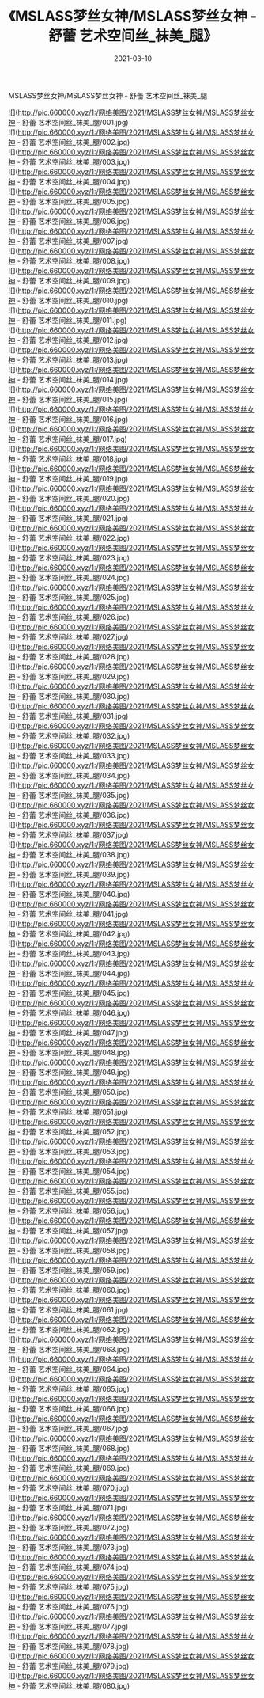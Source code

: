 ﻿---
layout: post
title:  《MSLASS梦丝女神/MSLASS梦丝女神 - 舒蕾 艺术空间丝_袜美_腿》
date:   2021-03-10
img: http://pic.660000.xyz/1:/网络美图/2021/MSLASS梦丝女神/MSLASS梦丝女神 - 舒蕾 艺术空间丝_袜美_腿/000.jpg
categories: [美女, 清纯, 唯美]
---

MSLASS梦丝女神/MSLASS梦丝女神 - 舒蕾 艺术空间丝_袜美_腿

 ![](http://pic.660000.xyz/1:/网络美图/2021/MSLASS梦丝女神/MSLASS梦丝女神 - 舒蕾 艺术空间丝_袜美_腿/001.jpg) <br>![](http://pic.660000.xyz/1:/网络美图/2021/MSLASS梦丝女神/MSLASS梦丝女神 - 舒蕾 艺术空间丝_袜美_腿/002.jpg) <br>![](http://pic.660000.xyz/1:/网络美图/2021/MSLASS梦丝女神/MSLASS梦丝女神 - 舒蕾 艺术空间丝_袜美_腿/003.jpg) <br>![](http://pic.660000.xyz/1:/网络美图/2021/MSLASS梦丝女神/MSLASS梦丝女神 - 舒蕾 艺术空间丝_袜美_腿/004.jpg) <br>![](http://pic.660000.xyz/1:/网络美图/2021/MSLASS梦丝女神/MSLASS梦丝女神 - 舒蕾 艺术空间丝_袜美_腿/005.jpg) <br>![](http://pic.660000.xyz/1:/网络美图/2021/MSLASS梦丝女神/MSLASS梦丝女神 - 舒蕾 艺术空间丝_袜美_腿/006.jpg) <br>![](http://pic.660000.xyz/1:/网络美图/2021/MSLASS梦丝女神/MSLASS梦丝女神 - 舒蕾 艺术空间丝_袜美_腿/007.jpg) <br>![](http://pic.660000.xyz/1:/网络美图/2021/MSLASS梦丝女神/MSLASS梦丝女神 - 舒蕾 艺术空间丝_袜美_腿/008.jpg) <br>![](http://pic.660000.xyz/1:/网络美图/2021/MSLASS梦丝女神/MSLASS梦丝女神 - 舒蕾 艺术空间丝_袜美_腿/009.jpg) <br>![](http://pic.660000.xyz/1:/网络美图/2021/MSLASS梦丝女神/MSLASS梦丝女神 - 舒蕾 艺术空间丝_袜美_腿/010.jpg) <br>![](http://pic.660000.xyz/1:/网络美图/2021/MSLASS梦丝女神/MSLASS梦丝女神 - 舒蕾 艺术空间丝_袜美_腿/011.jpg) <br>![](http://pic.660000.xyz/1:/网络美图/2021/MSLASS梦丝女神/MSLASS梦丝女神 - 舒蕾 艺术空间丝_袜美_腿/012.jpg) <br>![](http://pic.660000.xyz/1:/网络美图/2021/MSLASS梦丝女神/MSLASS梦丝女神 - 舒蕾 艺术空间丝_袜美_腿/013.jpg) <br>![](http://pic.660000.xyz/1:/网络美图/2021/MSLASS梦丝女神/MSLASS梦丝女神 - 舒蕾 艺术空间丝_袜美_腿/014.jpg) <br>![](http://pic.660000.xyz/1:/网络美图/2021/MSLASS梦丝女神/MSLASS梦丝女神 - 舒蕾 艺术空间丝_袜美_腿/015.jpg) <br>![](http://pic.660000.xyz/1:/网络美图/2021/MSLASS梦丝女神/MSLASS梦丝女神 - 舒蕾 艺术空间丝_袜美_腿/016.jpg) <br>![](http://pic.660000.xyz/1:/网络美图/2021/MSLASS梦丝女神/MSLASS梦丝女神 - 舒蕾 艺术空间丝_袜美_腿/017.jpg) <br>![](http://pic.660000.xyz/1:/网络美图/2021/MSLASS梦丝女神/MSLASS梦丝女神 - 舒蕾 艺术空间丝_袜美_腿/018.jpg) <br>![](http://pic.660000.xyz/1:/网络美图/2021/MSLASS梦丝女神/MSLASS梦丝女神 - 舒蕾 艺术空间丝_袜美_腿/019.jpg) <br>![](http://pic.660000.xyz/1:/网络美图/2021/MSLASS梦丝女神/MSLASS梦丝女神 - 舒蕾 艺术空间丝_袜美_腿/020.jpg) <br>![](http://pic.660000.xyz/1:/网络美图/2021/MSLASS梦丝女神/MSLASS梦丝女神 - 舒蕾 艺术空间丝_袜美_腿/021.jpg) <br>![](http://pic.660000.xyz/1:/网络美图/2021/MSLASS梦丝女神/MSLASS梦丝女神 - 舒蕾 艺术空间丝_袜美_腿/022.jpg) <br>![](http://pic.660000.xyz/1:/网络美图/2021/MSLASS梦丝女神/MSLASS梦丝女神 - 舒蕾 艺术空间丝_袜美_腿/023.jpg) <br>![](http://pic.660000.xyz/1:/网络美图/2021/MSLASS梦丝女神/MSLASS梦丝女神 - 舒蕾 艺术空间丝_袜美_腿/024.jpg) <br>![](http://pic.660000.xyz/1:/网络美图/2021/MSLASS梦丝女神/MSLASS梦丝女神 - 舒蕾 艺术空间丝_袜美_腿/025.jpg) <br>![](http://pic.660000.xyz/1:/网络美图/2021/MSLASS梦丝女神/MSLASS梦丝女神 - 舒蕾 艺术空间丝_袜美_腿/026.jpg) <br>![](http://pic.660000.xyz/1:/网络美图/2021/MSLASS梦丝女神/MSLASS梦丝女神 - 舒蕾 艺术空间丝_袜美_腿/027.jpg) <br>![](http://pic.660000.xyz/1:/网络美图/2021/MSLASS梦丝女神/MSLASS梦丝女神 - 舒蕾 艺术空间丝_袜美_腿/028.jpg) <br>![](http://pic.660000.xyz/1:/网络美图/2021/MSLASS梦丝女神/MSLASS梦丝女神 - 舒蕾 艺术空间丝_袜美_腿/029.jpg) <br>![](http://pic.660000.xyz/1:/网络美图/2021/MSLASS梦丝女神/MSLASS梦丝女神 - 舒蕾 艺术空间丝_袜美_腿/030.jpg) <br>![](http://pic.660000.xyz/1:/网络美图/2021/MSLASS梦丝女神/MSLASS梦丝女神 - 舒蕾 艺术空间丝_袜美_腿/031.jpg) <br>![](http://pic.660000.xyz/1:/网络美图/2021/MSLASS梦丝女神/MSLASS梦丝女神 - 舒蕾 艺术空间丝_袜美_腿/032.jpg) <br>![](http://pic.660000.xyz/1:/网络美图/2021/MSLASS梦丝女神/MSLASS梦丝女神 - 舒蕾 艺术空间丝_袜美_腿/033.jpg) <br>![](http://pic.660000.xyz/1:/网络美图/2021/MSLASS梦丝女神/MSLASS梦丝女神 - 舒蕾 艺术空间丝_袜美_腿/034.jpg) <br>![](http://pic.660000.xyz/1:/网络美图/2021/MSLASS梦丝女神/MSLASS梦丝女神 - 舒蕾 艺术空间丝_袜美_腿/035.jpg) <br>![](http://pic.660000.xyz/1:/网络美图/2021/MSLASS梦丝女神/MSLASS梦丝女神 - 舒蕾 艺术空间丝_袜美_腿/036.jpg) <br>![](http://pic.660000.xyz/1:/网络美图/2021/MSLASS梦丝女神/MSLASS梦丝女神 - 舒蕾 艺术空间丝_袜美_腿/037.jpg) <br>![](http://pic.660000.xyz/1:/网络美图/2021/MSLASS梦丝女神/MSLASS梦丝女神 - 舒蕾 艺术空间丝_袜美_腿/038.jpg) <br>![](http://pic.660000.xyz/1:/网络美图/2021/MSLASS梦丝女神/MSLASS梦丝女神 - 舒蕾 艺术空间丝_袜美_腿/039.jpg) <br>![](http://pic.660000.xyz/1:/网络美图/2021/MSLASS梦丝女神/MSLASS梦丝女神 - 舒蕾 艺术空间丝_袜美_腿/040.jpg) <br>![](http://pic.660000.xyz/1:/网络美图/2021/MSLASS梦丝女神/MSLASS梦丝女神 - 舒蕾 艺术空间丝_袜美_腿/041.jpg) <br>![](http://pic.660000.xyz/1:/网络美图/2021/MSLASS梦丝女神/MSLASS梦丝女神 - 舒蕾 艺术空间丝_袜美_腿/042.jpg) <br>![](http://pic.660000.xyz/1:/网络美图/2021/MSLASS梦丝女神/MSLASS梦丝女神 - 舒蕾 艺术空间丝_袜美_腿/043.jpg) <br>![](http://pic.660000.xyz/1:/网络美图/2021/MSLASS梦丝女神/MSLASS梦丝女神 - 舒蕾 艺术空间丝_袜美_腿/044.jpg) <br>![](http://pic.660000.xyz/1:/网络美图/2021/MSLASS梦丝女神/MSLASS梦丝女神 - 舒蕾 艺术空间丝_袜美_腿/045.jpg) <br>![](http://pic.660000.xyz/1:/网络美图/2021/MSLASS梦丝女神/MSLASS梦丝女神 - 舒蕾 艺术空间丝_袜美_腿/046.jpg) <br>![](http://pic.660000.xyz/1:/网络美图/2021/MSLASS梦丝女神/MSLASS梦丝女神 - 舒蕾 艺术空间丝_袜美_腿/047.jpg) <br>![](http://pic.660000.xyz/1:/网络美图/2021/MSLASS梦丝女神/MSLASS梦丝女神 - 舒蕾 艺术空间丝_袜美_腿/048.jpg) <br>![](http://pic.660000.xyz/1:/网络美图/2021/MSLASS梦丝女神/MSLASS梦丝女神 - 舒蕾 艺术空间丝_袜美_腿/049.jpg) <br>![](http://pic.660000.xyz/1:/网络美图/2021/MSLASS梦丝女神/MSLASS梦丝女神 - 舒蕾 艺术空间丝_袜美_腿/050.jpg) <br>![](http://pic.660000.xyz/1:/网络美图/2021/MSLASS梦丝女神/MSLASS梦丝女神 - 舒蕾 艺术空间丝_袜美_腿/051.jpg) <br>![](http://pic.660000.xyz/1:/网络美图/2021/MSLASS梦丝女神/MSLASS梦丝女神 - 舒蕾 艺术空间丝_袜美_腿/052.jpg) <br>![](http://pic.660000.xyz/1:/网络美图/2021/MSLASS梦丝女神/MSLASS梦丝女神 - 舒蕾 艺术空间丝_袜美_腿/053.jpg) <br>![](http://pic.660000.xyz/1:/网络美图/2021/MSLASS梦丝女神/MSLASS梦丝女神 - 舒蕾 艺术空间丝_袜美_腿/054.jpg) <br>![](http://pic.660000.xyz/1:/网络美图/2021/MSLASS梦丝女神/MSLASS梦丝女神 - 舒蕾 艺术空间丝_袜美_腿/055.jpg) <br>![](http://pic.660000.xyz/1:/网络美图/2021/MSLASS梦丝女神/MSLASS梦丝女神 - 舒蕾 艺术空间丝_袜美_腿/056.jpg) <br>![](http://pic.660000.xyz/1:/网络美图/2021/MSLASS梦丝女神/MSLASS梦丝女神 - 舒蕾 艺术空间丝_袜美_腿/057.jpg) <br>![](http://pic.660000.xyz/1:/网络美图/2021/MSLASS梦丝女神/MSLASS梦丝女神 - 舒蕾 艺术空间丝_袜美_腿/058.jpg) <br>![](http://pic.660000.xyz/1:/网络美图/2021/MSLASS梦丝女神/MSLASS梦丝女神 - 舒蕾 艺术空间丝_袜美_腿/059.jpg) <br>![](http://pic.660000.xyz/1:/网络美图/2021/MSLASS梦丝女神/MSLASS梦丝女神 - 舒蕾 艺术空间丝_袜美_腿/060.jpg) <br>![](http://pic.660000.xyz/1:/网络美图/2021/MSLASS梦丝女神/MSLASS梦丝女神 - 舒蕾 艺术空间丝_袜美_腿/061.jpg) <br>![](http://pic.660000.xyz/1:/网络美图/2021/MSLASS梦丝女神/MSLASS梦丝女神 - 舒蕾 艺术空间丝_袜美_腿/062.jpg) <br>![](http://pic.660000.xyz/1:/网络美图/2021/MSLASS梦丝女神/MSLASS梦丝女神 - 舒蕾 艺术空间丝_袜美_腿/063.jpg) <br>![](http://pic.660000.xyz/1:/网络美图/2021/MSLASS梦丝女神/MSLASS梦丝女神 - 舒蕾 艺术空间丝_袜美_腿/064.jpg) <br>![](http://pic.660000.xyz/1:/网络美图/2021/MSLASS梦丝女神/MSLASS梦丝女神 - 舒蕾 艺术空间丝_袜美_腿/065.jpg) <br>![](http://pic.660000.xyz/1:/网络美图/2021/MSLASS梦丝女神/MSLASS梦丝女神 - 舒蕾 艺术空间丝_袜美_腿/066.jpg) <br>![](http://pic.660000.xyz/1:/网络美图/2021/MSLASS梦丝女神/MSLASS梦丝女神 - 舒蕾 艺术空间丝_袜美_腿/067.jpg) <br>![](http://pic.660000.xyz/1:/网络美图/2021/MSLASS梦丝女神/MSLASS梦丝女神 - 舒蕾 艺术空间丝_袜美_腿/068.jpg) <br>![](http://pic.660000.xyz/1:/网络美图/2021/MSLASS梦丝女神/MSLASS梦丝女神 - 舒蕾 艺术空间丝_袜美_腿/069.jpg) <br>![](http://pic.660000.xyz/1:/网络美图/2021/MSLASS梦丝女神/MSLASS梦丝女神 - 舒蕾 艺术空间丝_袜美_腿/070.jpg) <br>![](http://pic.660000.xyz/1:/网络美图/2021/MSLASS梦丝女神/MSLASS梦丝女神 - 舒蕾 艺术空间丝_袜美_腿/071.jpg) <br>![](http://pic.660000.xyz/1:/网络美图/2021/MSLASS梦丝女神/MSLASS梦丝女神 - 舒蕾 艺术空间丝_袜美_腿/072.jpg) <br>![](http://pic.660000.xyz/1:/网络美图/2021/MSLASS梦丝女神/MSLASS梦丝女神 - 舒蕾 艺术空间丝_袜美_腿/073.jpg) <br>![](http://pic.660000.xyz/1:/网络美图/2021/MSLASS梦丝女神/MSLASS梦丝女神 - 舒蕾 艺术空间丝_袜美_腿/074.jpg) <br>![](http://pic.660000.xyz/1:/网络美图/2021/MSLASS梦丝女神/MSLASS梦丝女神 - 舒蕾 艺术空间丝_袜美_腿/075.jpg) <br>![](http://pic.660000.xyz/1:/网络美图/2021/MSLASS梦丝女神/MSLASS梦丝女神 - 舒蕾 艺术空间丝_袜美_腿/076.jpg) <br>![](http://pic.660000.xyz/1:/网络美图/2021/MSLASS梦丝女神/MSLASS梦丝女神 - 舒蕾 艺术空间丝_袜美_腿/077.jpg) <br>![](http://pic.660000.xyz/1:/网络美图/2021/MSLASS梦丝女神/MSLASS梦丝女神 - 舒蕾 艺术空间丝_袜美_腿/078.jpg) <br>![](http://pic.660000.xyz/1:/网络美图/2021/MSLASS梦丝女神/MSLASS梦丝女神 - 舒蕾 艺术空间丝_袜美_腿/079.jpg) <br>![](http://pic.660000.xyz/1:/网络美图/2021/MSLASS梦丝女神/MSLASS梦丝女神 - 舒蕾 艺术空间丝_袜美_腿/080.jpg) <br>